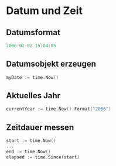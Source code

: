 # Datum und Zeit

## Datumsformat

```go
2006-01-02 15:04:05
```


## Datumsobjekt erzeugen

```go
myDate := time.Now()
```


## Aktuelles Jahr

```go
currentYear := time.Now().Format("2006")
```


## Zeitdauer messen

```go
start := time.Now()
...
end := time.Now()
elapsed := time.Since(start)
```
